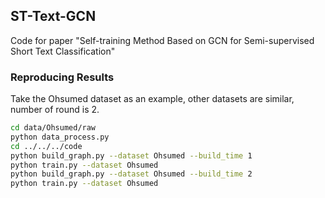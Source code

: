 ## ST-Text-GCN
Code for paper "Self-training Method Based on GCN for Semi-supervised Short Text Classification"
### Reproducing Results
Take the Ohsumed dataset as an example, other datasets are similar, number of round is 2.
```bash
cd data/Ohsumed/raw
python data_process.py
cd ../../../code
python build_graph.py --dataset Ohsumed --build_time 1
python train.py --dataset Ohsumed
python build_graph.py --dataset Ohsumed --build_time 2
python train.py --dataset Ohsumed
```
